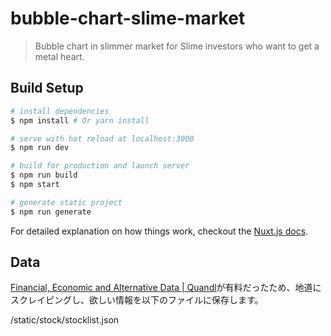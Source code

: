 # bubble-chart-slime-market

> Bubble chart in slimmer market for Slime investors who want to get a metal heart.

## Build Setup

``` bash
# install dependencies
$ npm install # Or yarn install

# serve with hot reload at localhost:3000
$ npm run dev

# build for production and launch server
$ npm run build
$ npm start

# generate static project
$ npm run generate
```

For detailed explanation on how things work, checkout the [Nuxt.js docs](https://github.com/nuxt/nuxt.js).

## Data

[Financial, Economic and Alternative Data \| Quandl](https://www.quandl.com/)が有料だったため、地道にスクレイピングし、欲しい情報を以下のファイルに保存します。

/static/stock/stocklist.json